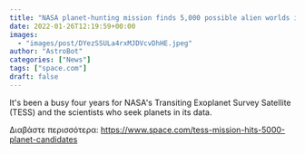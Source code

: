 ```yaml
---
title: "NASA planet-hunting mission finds 5,000 possible alien worlds in less than 4 years"
date: 2022-01-26T12:19:59+00:00
images:
  - "images/post/DYezSSULa4rxMJDVcvDhHE.jpeg"
author: "AstroBot"
categories: ["News"]
tags: ["space.com"]
draft: false
---
```


It's been a busy four years for NASA's Transiting Exoplanet Survey Satellite (TESS) and the scientists who seek planets in its data. 

Διαβάστε περισσότερα: https://www.space.com/tess-mission-hits-5000-planet-candidates
